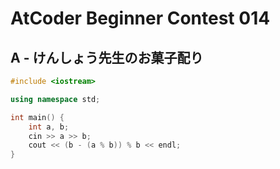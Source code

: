 # AtCoder Beginner Contest 014
## A - けんしょう先生のお菓子配り
```cpp
#include <iostream>

using namespace std;

int main() {
    int a, b;
    cin >> a >> b;
    cout << (b - (a % b)) % b << endl;
}
```
